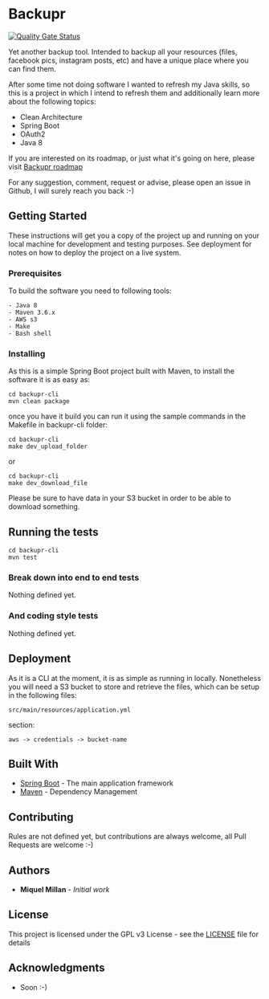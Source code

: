 # Backupr
[![Quality Gate Status](https://sonarcloud.io/api/project_badges/measure?project=miquelmillan_backupr&metric=alert_status)](https://sonarcloud.io/dashboard?id=miquelmillan_backupr)

Yet another backup tool. Intended to backup all your resources (files, facebook pics, instagram posts, etc) and have a unique place where you can find them.

After some time not doing software I wanted to refresh my Java skills, so this is a project in which I intend to refresh them and additionally learn more about the following topics:
- Clean Architecture
- Spring Boot
- OAuth2
- Java 8

If you are interested on its roadmap, or just what it's going on here, please visit [Backupr roadmap](https://trello.com/b/OMdmz5L8/backupr)

For any suggestion, comment, request or advise, please open an issue in Github, I will surely reach you back :-)

## Getting Started

These instructions will get you a copy of the project up and running on your local machine for development and testing purposes. See deployment for notes on how to deploy the project on a live system.

### Prerequisites

To build the software you need to following tools:

```
- Java 8
- Maven 3.6.x
- AWS s3
- Make
- Bash shell
```

### Installing

As this is a simple Spring Boot project built with Maven, to install the software it is as easy as:

```
cd backupr-cli
mvn clean package
```

once you have it build you can run it using the sample commands in the Makefile in backupr-cli folder:
```
cd backupr-cli
make dev_upload_folder
```
or
```
cd backupr-cli
make dev_download_file
```
Please be sure to have data in your S3 bucket in order to be able to download something.

## Running the tests
```
cd backupr-cli
mvn test
```
### Break down into end to end tests

Nothing defined yet.

### And coding style tests

Nothing defined yet.

## Deployment

As it is a CLI at the moment, it is as simple as running in locally. Nonetheless you will need a S3 bucket to store and retrieve the files, which can be setup in the following files:

```
src/main/resources/application.yml
```
section:

```
aws -> credentials -> bucket-name
```

## Built With

* [Spring Boot](https://spring.io/projects/spring-boot) - The main application framework
* [Maven](https://maven.apache.org/) - Dependency Management

## Contributing

Rules are not defined yet, but contributions are always welcome, all Pull Requests are welcome :-)

## Authors

* **Miquel Millan** - *Initial work*

## License

This project is licensed under the GPL v3 License - see the [LICENSE](LICENSE) file for details

## Acknowledgments

* Soon :-)

